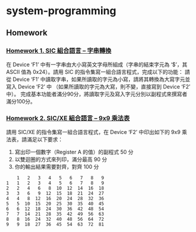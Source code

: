# system-programming

## Homework

### [Homework 1. SIC 組合語言 – 字串轉換](https://github.com/davidho0403/system-programming/tree/main/homework/HW1)
在 Device ‘F1’ 中有一字串由大小寫英文字母所組成（字串的結束字元為 ‘$’，其 ASCII 值為 0x24）。請用 SIC 的指令集寫一組合語言程式，完成以下的功能：
請從 Device ‘F1’ 中讀取字串，如果所讀取的字元為小寫，請將其轉換為大寫字元並寫入 Device ‘F2’ 中 （如果所讀取的字元為大寫，則不變，直接寫到 Device ‘F2’ 中）。
完成基本功能者滿分90分，將讀取字元及寫入字元分別以副程式來撰寫者滿分100分。

### [Homework 2. SIC/XE 組合語言 – 9x9 乘法表](https://github.com/davidho0403/system-programming/tree/main/homework/HW2)
請用 SIC/XE 的指令集寫一組合語言程式，在 Device ‘F2’ 中印出如下的 9x9 乘法表，請滿足以下要求：
1. 寫出印一個數字（Register A 的值）的副程式 50 分
2. 以雙迴圈的方式來列印，滿分最高 90 分
3. 你的輸出結果需要對齊，對齊 100 分
```
    1   2   3   4   5   6   7   8   9
1   1   2   3   4   5   6   7   8   9
2   2   4   6   8  10  12  14  16  18
3   3   6   9  12  15  18  21  24  27
4   4   8  12  16  20  24  28  32  36
5   5  10  15  20  25  30  35  40  45
6   6  12  18  24  30  36  42  48  54
7   7  14  21  28  35  42  49  56  63
8   8  16  24  32  40  48  56  64  72
9   9  18  27  36  45  54  63  72  81
```